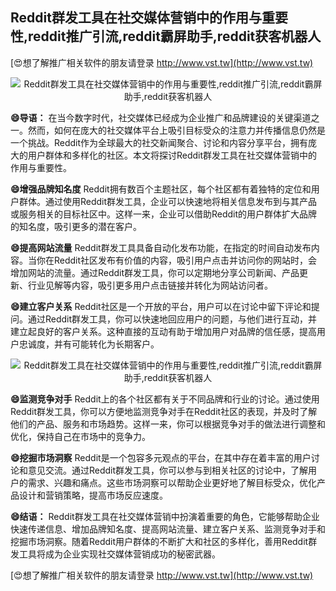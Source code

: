 ## **Reddit群发工具在社交媒体营销中的作用与重要性,reddit推广引流,reddit霸屏助手,reddit获客机器人**

[😍想了解推广相关软件的朋友请登录 http://www.vst.tw](http://www.vst.tw)

 <center><img src="https://vst.tw/MP4/tuiguang/png/6.png" alt="Reddit群发工具在社交媒体营销中的作用与重要性,reddit推广引流,reddit霸屏助手,reddit获客机器人"></center>

**😄导语：**
在当今数字时代，社交媒体已经成为企业推广和品牌建设的关键渠道之一。然而，如何在庞大的社交媒体平台上吸引目标受众的注意力并传播信息仍然是一个挑战。Reddit作为全球最大的社交新闻聚合、讨论和内容分享平台，拥有庞大的用户群体和多样化的社区。本文将探讨Reddit群发工具在社交媒体营销中的作用与重要性。

**😄增强品牌知名度**
Reddit拥有数百个主题社区，每个社区都有着独特的定位和用户群体。通过使用Reddit群发工具，企业可以快速地将相关信息发布到与其产品或服务相关的目标社区中。这样一来，企业可以借助Reddit的用户群体扩大品牌的知名度，吸引更多的潜在客户。

**😄提高网站流量**
Reddit群发工具具备自动化发布功能，在指定的时间自动发布内容。当你在Reddit社区发布有价值的内容，吸引用户点击并访问你的网站时，会增加网站的流量。通过Reddit群发工具，你可以定期地分享公司新闻、产品更新、行业见解等内容，吸引更多用户点击链接并转化为网站访问者。

**😄建立客户关系**
Reddit社区是一个开放的平台，用户可以在讨论中留下评论和提问。通过Reddit群发工具，你可以快速地回应用户的问题，与他们进行互动，并建立起良好的客户关系。这种直接的互动有助于增加用户对品牌的信任感，提高用户忠诚度，并有可能转化为长期客户。

 <center><img src="https://vst.tw/MP4/tuiguang/png/2.png" alt="Reddit群发工具在社交媒体营销中的作用与重要性,reddit推广引流,reddit霸屏助手,reddit获客机器人"></center>

**😄监测竞争对手**
Reddit上的各个社区都有关于不同品牌和行业的讨论。通过使用Reddit群发工具，你可以方便地监测竞争对手在Reddit社区的表现，并及时了解他们的产品、服务和市场趋势。这样一来，你可以根据竞争对手的做法进行调整和优化，保持自己在市场中的竞争力。

**😄挖掘市场洞察**
Reddit是一个包容多元观点的平台，在其中存在着丰富的用户讨论和意见交流。通过Reddit群发工具，你可以参与到相关社区的讨论中，了解用户的需求、兴趣和痛点。这些市场洞察可以帮助企业更好地了解目标受众，优化产品设计和营销策略，提高市场反应速度。

**😄结语：**
Reddit群发工具在社交媒体营销中扮演着重要的角色，它能够帮助企业快速传递信息、增加品牌知名度、提高网站流量、建立客户关系、监测竞争对手和挖掘市场洞察。随着Reddit用户群体的不断扩大和社区的多样化，善用Reddit群发工具将成为企业实现社交媒体营销成功的秘密武器。

[😍想了解推广相关软件的朋友请登录 http://www.vst.tw](http://www.vst.tw)



